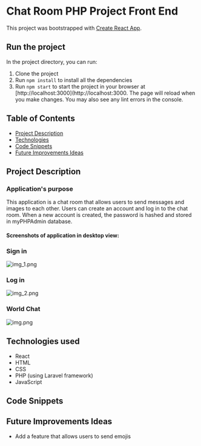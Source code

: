 # Chat Room PHP Project Front End

This project was bootstrapped with [Create React App](https://github.com/facebook/create-react-app).

## Run the project

In the project directory, you can run:

1. Clone the project
2. Run `npm install` to install all the dependencies
3. Run `npm start` to start the project in your browser at [http://localhost:3000](http://localhost:3000. The page will reload when you make changes. You may also see any lint errors in the console.

## Table of Contents
- [Project Description](#project-description)
- [Technologies](#technologies)
- [Code Snippets](#axios)
- [Future Improvements Ideas](#improvements)

<a name="project-description"></a>
## Project Description

### Application's purpose
This application is a chat room that allows users to send messages and images to each other. Users can create an account and log in to the chat room. When a new account is created, the password is hashed and stored in myPHPAdmin database.
#### Screenshots of application in desktop view:
### Sign in
![img_1.png](img_1.png)
### Log in
![img_2.png](img_2.png)

### World Chat
![img.png](img.png)
<a name="technologies"></a>
## Technologies used
- React
- HTML
- CSS
- PHP (using Laravel framework)
- JavaScript

<a name="axios"></a>
## Code Snippets

<a name="improvements"></a>
## Future Improvements Ideas
- Add a feature that allows users to send emojis
